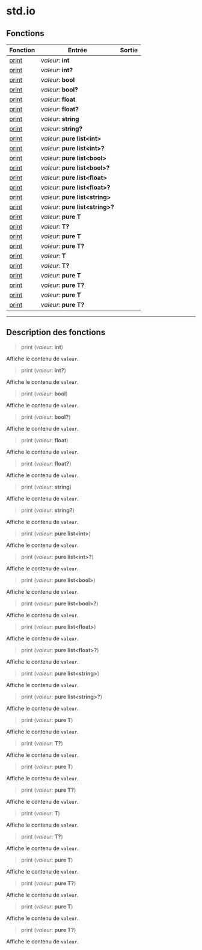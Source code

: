 # std.io

## Fonctions
|Fonction|Entrée|Sortie|
|-|-|-|
|[print](#func_0)|*valeur*: **int**||
|[print](#func_1)|*valeur*: **int?**||
|[print](#func_2)|*valeur*: **bool**||
|[print](#func_3)|*valeur*: **bool?**||
|[print](#func_4)|*valeur*: **float**||
|[print](#func_5)|*valeur*: **float?**||
|[print](#func_6)|*valeur*: **string**||
|[print](#func_7)|*valeur*: **string?**||
|[print](#func_8)|*valeur*: **pure list\<int>**||
|[print](#func_9)|*valeur*: **pure list\<int>?**||
|[print](#func_10)|*valeur*: **pure list\<bool>**||
|[print](#func_11)|*valeur*: **pure list\<bool>?**||
|[print](#func_12)|*valeur*: **pure list\<float>**||
|[print](#func_13)|*valeur*: **pure list\<float>?**||
|[print](#func_14)|*valeur*: **pure list\<string>**||
|[print](#func_15)|*valeur*: **pure list\<string>?**||
|[print](#func_16)|*valeur*: **pure T**||
|[print](#func_17)|*valeur*: **T?**||
|[print](#func_18)|*valeur*: **pure T**||
|[print](#func_19)|*valeur*: **pure T?**||
|[print](#func_20)|*valeur*: **T**||
|[print](#func_21)|*valeur*: **T?**||
|[print](#func_22)|*valeur*: **pure T**||
|[print](#func_23)|*valeur*: **pure T?**||
|[print](#func_24)|*valeur*: **pure T**||
|[print](#func_25)|*valeur*: **pure T?**||


***
## Description des fonctions

<a id="func_0"></a>
> print (*valeur*: **int**)

Affiche le contenu de `valeur`.

<a id="func_1"></a>
> print (*valeur*: **int?**)

Affiche le contenu de `valeur`.

<a id="func_2"></a>
> print (*valeur*: **bool**)

Affiche le contenu de `valeur`.

<a id="func_3"></a>
> print (*valeur*: **bool?**)

Affiche le contenu de `valeur`.

<a id="func_4"></a>
> print (*valeur*: **float**)

Affiche le contenu de `valeur`.

<a id="func_5"></a>
> print (*valeur*: **float?**)

Affiche le contenu de `valeur`.

<a id="func_6"></a>
> print (*valeur*: **string**)

Affiche le contenu de `valeur`.

<a id="func_7"></a>
> print (*valeur*: **string?**)

Affiche le contenu de `valeur`.

<a id="func_8"></a>
> print (*valeur*: **pure list\<int>**)

Affiche le contenu de `valeur`.

<a id="func_9"></a>
> print (*valeur*: **pure list\<int>?**)

Affiche le contenu de `valeur`.

<a id="func_10"></a>
> print (*valeur*: **pure list\<bool>**)

Affiche le contenu de `valeur`.

<a id="func_11"></a>
> print (*valeur*: **pure list\<bool>?**)

Affiche le contenu de `valeur`.

<a id="func_12"></a>
> print (*valeur*: **pure list\<float>**)

Affiche le contenu de `valeur`.

<a id="func_13"></a>
> print (*valeur*: **pure list\<float>?**)

Affiche le contenu de `valeur`.

<a id="func_14"></a>
> print (*valeur*: **pure list\<string>**)

Affiche le contenu de `valeur`.

<a id="func_15"></a>
> print (*valeur*: **pure list\<string>?**)

Affiche le contenu de `valeur`.

<a id="func_16"></a>
> print (*valeur*: **pure T**)

Affiche le contenu de `valeur`.

<a id="func_17"></a>
> print (*valeur*: **T?**)

Affiche le contenu de `valeur`.

<a id="func_18"></a>
> print (*valeur*: **pure T**)

Affiche le contenu de `valeur`.

<a id="func_19"></a>
> print (*valeur*: **pure T?**)

Affiche le contenu de `valeur`.

<a id="func_20"></a>
> print (*valeur*: **T**)

Affiche le contenu de `valeur`.

<a id="func_21"></a>
> print (*valeur*: **T?**)

Affiche le contenu de `valeur`.

<a id="func_22"></a>
> print (*valeur*: **pure T**)

Affiche le contenu de `valeur`.

<a id="func_23"></a>
> print (*valeur*: **pure T?**)

Affiche le contenu de `valeur`.

<a id="func_24"></a>
> print (*valeur*: **pure T**)

Affiche le contenu de `valeur`.

<a id="func_25"></a>
> print (*valeur*: **pure T?**)

Affiche le contenu de `valeur`.

